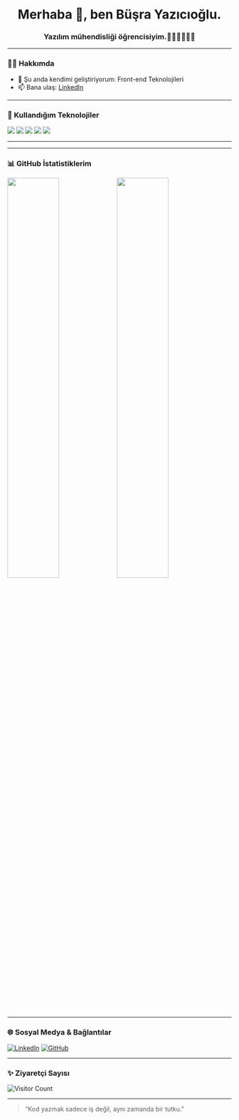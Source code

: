 <!-- Profil Başlığı -->
<h1 align="center">Merhaba 👋, ben Büşra Yazıcıoğlu.</h1>
<h3 align="center">Yazılım mühendisliği öğrencisiyim.👩🏻‍💻👩🏻‍💻 </h3>

---

### 👩‍💻 Hakkımda
- 🌱 Şu anda kendimi geliştiriyorum: Front-end Teknolojileri
- 📫 Bana ulaş: [LinkedIn](https://www.linkedin.com/in/busrayzc/)


---

### 🚀 Kullandığım Teknolojiler

<p align="left">
  <img src="https://img.shields.io/badge/C%23-239120?style=for-the-badge&logo=c-sharp&logoColor=white"/>
  <img src="https://img.shields.io/badge/.NET-512BD4?style=for-the-badge&logo=dotnet&logoColor=white"/>
  <img src="https://img.shields.io/badge/HTML5-E34F26?style=for-the-badge&logo=html5&logoColor=white"/>
  <img src="https://img.shields.io/badge/CSS3-1572B6?style=for-the-badge&logo=css3&logoColor=white"/>
  <img src="https://img.shields.io/badge/JavaScript-F7DF1E?style=for-the-badge&logo=javascript&logoColor=black"/>
</p>

---


---

### 📊 GitHub İstatistiklerim

<p align="left">
  <img src="https://github-readme-stats.vercel.app/api?username=Busrayzc&show_icons=true&theme=radical" width="48%" />
  <img src="https://github-readme-stats.vercel.app/api/top-langs/?username=Busrayzc&layout=compact&theme=radical" width="48%" />
</p>

---

### 🌐 Sosyal Medya & Bağlantılar

[![LinkedIn](https://img.shields.io/badge/LinkedIn-blue?style=for-the-badge&logo=linkedin&logoColor=white)](https://www.linkedin.com/in/busrayzc/)
[![GitHub](https://img.shields.io/badge/GitHub-%2312100E.svg?style=for-the-badge&logo=github&logoColor=white)](https://github.com/Busrayzc)

---

### ✨ Ziyaretçi Sayısı

![Visitor Count](https://komarev.com/ghpvc/?username=Busrayzc&style=flat&color=blue)

---

> “Kod yazmak sadece iş değil, aynı zamanda bir tutku.”
